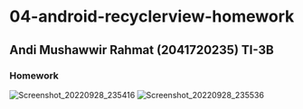 ﻿# 04-android-recyclerview-homework
 
 ## Andi Mushawwir Rahmat (2041720235) TI-3B
 
 ### Homework
 ![Screenshot_20220928_235416](https://user-images.githubusercontent.com/75873471/192845574-c7c52a5e-413c-44f8-9953-bd4e911ae538.png)
 ![Screenshot_20220928_235536](https://user-images.githubusercontent.com/75873471/192845584-81bbd106-422f-46d2-9b70-30700d624cbb.png)
